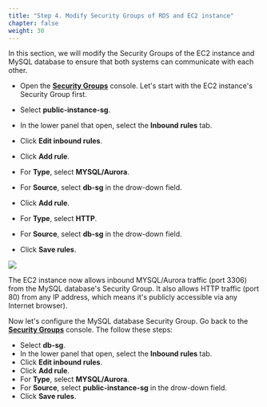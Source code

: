 ```yaml
---
title: "Step 4. Modify Security Groups of RDS and EC2 instance"
chapter: false
weight: 30
---
```


In this section, we will modify the Security Groups of the EC2 instance and MySQL database to ensure that both systems can communicate with each other.

* Open the [**Security Groups**](https://console.aws.amazon.com/ec2/v2/home?region=us-east-1#SecurityGroups:) console. Let's start with the EC2 instance's Security Group first.

* Select **public-instance-sg**.
* In the lower panel that open, select the **Inbound rules** tab.
* Click **Edit inbound rules**.
* Click **Add rule**.
* For **Type**, select **MYSQL/Aurora**.
* For **Source**, select **db-sg** in the drow-down field.
* Click **Add rule**.
* For **Type**, select **HTTP**.
* For **Source**, select **db-sg** in the drow-down field.
* Click **Save rules**.

![](/images/lab1-14.png)

The EC2 instance now allows inbound MYSQL/Aurora traffic (port 3306) from the MySQL database's Security Group. It also allows HTTP traffic (port 80) from any IP address, which means it's publicly accessible via any Internet browser). 

Now let's configure the MySQL database Security Group. Go back to the [**Security Groups**](https://console.aws.amazon.com/ec2/v2/home?region=us-east-1#SecurityGroups:) console. The follow these steps:

* Select **db-sg**.
* In the lower panel that open, select the **Inbound rules** tab.
* Click **Edit inbound rules**.
* Click **Add rule**.
* For **Type**, select **MYSQL/Aurora**.
* For **Source**, select **public-instance-sg** in the drow-down field.
* Click **Save rules**.